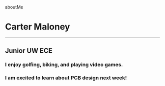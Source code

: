 aboutMe
# **Carter Maloney**
---
## Junior UW ECE
### I enjoy golfing, biking, and playing video games.
### I am excited to learn about PCB design next week!